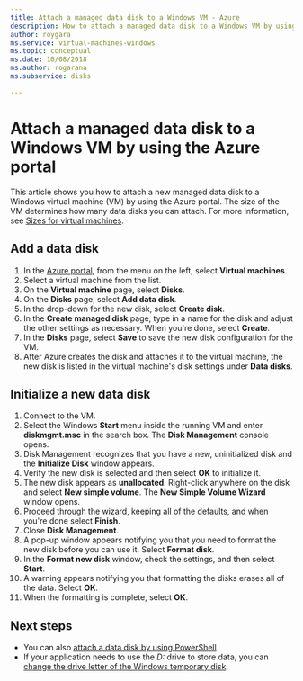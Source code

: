 ```yaml
---
title: Attach a managed data disk to a Windows VM - Azure 
description: How to attach a managed data disk to a Windows VM by using the Azure portal.
author: roygara
ms.service: virtual-machines-windows
ms.topic: conceptual
ms.date: 10/08/2018
ms.author: rogarana
ms.subservice: disks

---
```

# Attach a managed data disk to a Windows VM by using the Azure portal

This article shows you how to attach a new managed data disk to a Windows virtual machine (VM) by using the Azure portal. The size of the VM determines how many data disks you can attach. For more information, see [Sizes for virtual machines](sizes.md).


## Add a data disk

1. In the [Azure portal](https://portal.azure.com), from the menu on the left, select **Virtual machines**.
2. Select a virtual machine from the list.
3. On the **Virtual machine** page, select **Disks**.
4. On the **Disks** page, select **Add data disk**.
5. In the drop-down for the new disk, select **Create disk**.
6. In the **Create managed disk** page, type in a name for the disk and adjust the other settings as necessary. When you're done, select **Create**.
7. In the **Disks** page, select **Save** to save the new disk configuration for the VM.
8. After Azure creates the disk and attaches it to the virtual machine, the new disk is listed in the virtual machine's disk settings under **Data disks**.


## Initialize a new data disk

1. Connect to the VM.
1. Select the Windows **Start** menu inside the running VM and enter **diskmgmt.msc** in the search box. The **Disk Management** console opens.
2. Disk Management recognizes that you have a new, uninitialized disk and the **Initialize Disk** window appears.
3. Verify the new disk is selected and then select **OK** to initialize it.
4. The new disk appears as **unallocated**. Right-click anywhere on the disk and select **New simple volume**. The **New Simple Volume Wizard** window opens.
5. Proceed through the wizard, keeping all of the defaults, and when you're done select **Finish**.
6. Close **Disk Management**.
7. A pop-up window appears notifying you that you need to format the new disk before you can use it. Select **Format disk**.
8. In the **Format new disk** window, check the settings, and then select **Start**.
9. A warning appears notifying you that formatting the disks erases all of the data. Select **OK**.
10. When the formatting is complete, select **OK**.

## Next steps

- You can also [attach a data disk by using PowerShell](attach-disk-ps.md).
- If your application needs to use the *D:* drive to store data, you can [change the drive letter of the Windows temporary disk](change-drive-letter.md?toc=%2fazure%2fvirtual-machines%2fwindows%2fclassic%2ftoc.json).
